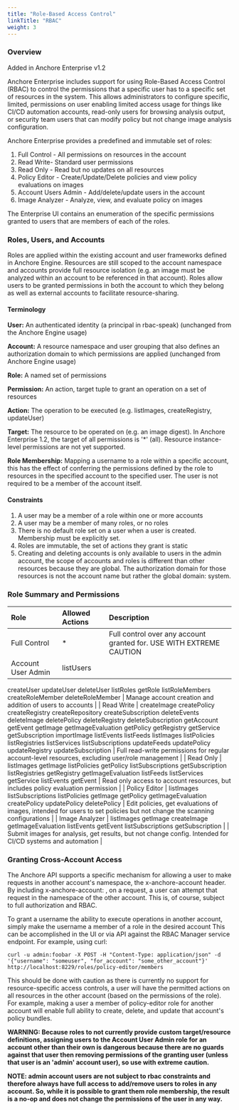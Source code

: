 ```yaml
---
title: "Role-Based Access Control"
linkTitle: "RBAC"
weight: 3
---
```


### Overview

Added in Anchore Enterprise v1.2

Anchore Enterprise includes support for using Role-Based Access Control (RBAC) to control the permissions that a specific user has to a specific set of resources in the system. This allows administrators to configure specific, limited, permissions on user enabling limited access usage for things like CI/CD automation accounts, read-only users for browsing analysis output, or security team users that can modify policy but not change image analysis configuration.

Anchore Enterprise provides a predefined and immutable set of roles:

1. Full Control - All permissions on resources in the account
2. Read Write- Standard user permissions
3. Read Only - Read but no updates on all resources
4. Policy Editor - Create/Update/Delete policies and view policy evaluations on images 
5. Account Users Admin - Add/delete/update users in the account
6. Image Analyzer - Analyze, view, and evaluate policy on images

The Enterprise UI contains an enumeration of the specific permissions granted to users that are members of each of the roles.

### Roles, Users, and Accounts

Roles are applied within the existing account and user frameworks defined in Anchore Engine. Resources are still scoped to the account namespace and accounts provide full resource isolation (e.g. an image must be analyzed within an account to be referenced in that account). Roles allow users to be granted permissions in both the account to which they belong as well as external accounts to facilitate resource-sharing.

#### Terminology

**User:** An authenticated identity (a principal in rbac-speak) (unchanged from the Anchore Engine usage)

**Account:** A resource namespace and user grouping that also defines an authorization domain to which permissions are applied (unchanged from Anchore Engine usage)

**Role:** A named set of permissions

**Permission:** An action, target tuple to grant an operation on a set of resources

**Action:** The operation to be executed (e.g. listImages, createRegistry, updateUser)

**Target:** The resource to be operated on (e.g. an image digest). In Anchore Enterprise 1.2, the target of all permissions is '*' (all). Resource instance-level permissions are not yet supported.

**Role Membership:** Mapping a username to a role within a specific account, this has the effect of conferring the permissions defined by the role to resources in the specified account to the specified user. The user is not required to be a member of the account itself.

#### Constraints

1. A user may be a member of a role within one or more accounts
2. A user may be a member of many roles, or no roles
3. There is no default role set on a user when a user is created. Membership must be explicitly set.
4. Roles are immutable, the set of actions they grant is static
5. Creating and deleting accounts is only available to users in the admin account, the scope of accounts and roles is different than other resources because they are global. The authorization domain for those resources is not the account name but rather the global domain: system.

### Role Summary and Permissions

| Role | Allowed Actions | Description |
| :--- | :-------------- | :---------- |
| Full Control | * | Full control over any account granted for. USE WITH EXTREME CAUTION |
| Account User Admin | listUsers
createUser
updateUser
deleteUser
listRoles
getRole
listRoleMembers
createRoleMember
deleteRoleMember | Manage account creation and addition of users to accounts |
| Read Write | createImage
createPolicy
createRegistry
createRepository
createSubscription
deleteEvents
deleteImage
deletePolicy
deleteRegistry
deleteSubscription
getAccount
getEvent
getImage
getImageEvaluation
getPolicy
getRegistry
getService
getSubscription
importImage
listEvents
listFeeds
listImages
listPolicies
listRegistries
listServices
listSubscriptions
updateFeeds
updatePolicy
updateRegistry
updateSubscription | Full read-write permissions for regular account-level resources, excluding user/role management |
| Read Only | listImages
getImage
listPolicies
getPolicy
listSubscriptions
getSubscription
listRegistries
getRegistry
getImageEvaluation
listFeeds
listServices
getService
listEvents
getEvent | Read only access to account resources, but includes policy evaluation permission |
| Policy Editor | listImages
listSubscriptions
listPolicies
getImage
getPolicy
getImageEvaluation
createPolicy
updatePolicy
deletePolicy | Edit policies, get evaluations of images, intended for users to set policies but not change the scanning configurations |
| Image Analyzer | listImages
getImage
createImage
getImageEvaluation
listEvents
getEvent
listSubscriptions
getSubscription |
| Submit images for analysis, get results, but not change config. Intended for CI/CD systems and automation |

### Granting Cross-Account Access

The Anchore API supports a specific mechanism for allowing a user to make requests in another account's namespace, the x-anchore-account header. By including x-anchore-account: <desiredaccount>, on a request, a user can attempt that request in the namespace of the other account. This is, of course, subject to full authorization and RBAC.

To grant a username the ability to execute operations in another account, simply make the username a member of a role in the desired account This can be accomplished in the UI or via API against the RBAC Manager service endpoint. For example, using curl:

`curl -u admin:foobar -X POST -H "Content-Type: application/json" -d '{"username": "someuser", "for_account": "some_other_account"}' http://localhost:8229/roles/policy-editor/members`

This should be done with caution as there is currently no support for resource-specific access controls, a user will have the permitted actions on all resources in the other account (based on the permissions of the role). For example, making a user a member of policy-editor role for another account will enable full ability to create, delete, and update that account's policy bundles.

**WARNING: Because roles to not currently provide custom target/resource definitions, assigning users to the Account User Admin role for an account other than their own is dangerous because there are no guards against that user then removing permissions of the granting user (unless that user is an 'admin' account user), so use with extreme caution.**

**NOTE: admin account users are not subject to rbac constraints and therefore always have full access to add/remove users to roles in any account. So, while it is possible to grant them role membership, the result is a no-op and does not change the permissions of the user in any way.**